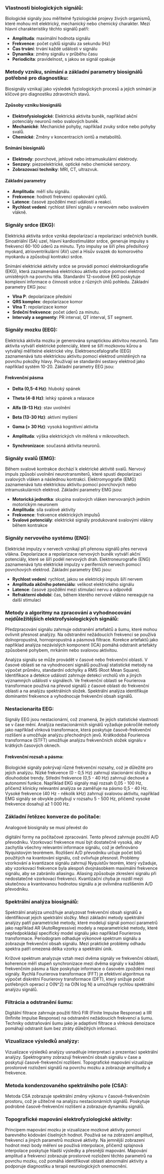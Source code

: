 ### Vlastnosti biologických signálů:

Biologické signály jsou měřitelné fyziologické projevy živých organismů, které mohou mít elektrický, mechanický nebo chemický charakter. Mezi hlavní charakteristiky těchto signálů patří:

- **Amplituda**: maximální hodnota signálu
- **Frekvence**: počet cyklů signálu za sekundu (Hz)
- **Čas trvání**: trvání každé události v signálu
- **Dynamika**: změny signálu v průběhu času
- **Periodicita**: pravidelnost, s jakou se signál opakuje

### Metody vzniku, snímání a základní parametry biosignálů potřebné pro diagnostiku:

Biosignály vznikají jako výsledek fyziologických procesů a jejich snímání je klíčové pro diagnostiku zdravotních stavů.

#### Způsoby vzniku biosignálů

- **Elektrofysiologické**: Elektrická aktivita buněk, například akční potenciály neuronů nebo svalových buněk.
- **Mechanické**: Mechanické pohyby, například zvuky srdce nebo pohyby svalů.
- **Chemické**: Změny v koncentracích iontů a metabolitů.

#### Snímání biosignálů

- **Elektrody**: povrchové, jehlové nebo intramuskulární elektrody.
- **Senzory**: piezoelektrické, optické nebo chemické senzory.
- **Zobrazovací techniky**: MRI, CT, ultrazvuk.

#### Základní parametry

- **Amplituda**: měří sílu signálu.
- **Frekvence**: hodnotí frekvenci opakování cyklů.
- **Latence**: časové zpoždění mezi událostí a reakcí.
- **Rychlost vedení**: rychlost šíření signálu v nervovém nebo svalovém vlákně.

### Signály srdce (EKG):

Elektrická aktivita srdce vzniká depolarizací a repolarizací srdečních buněk. Sinoatriální (SA) uzel, hlavní kardiostimulátor srdce, generuje impulsy s frekvencí 60-100 úderů za minutu. Tyto impulsy se šíří přes předsíňový myokard, atrioventrikulární (AV) uzel a Hisův svazek do komorového myokardu a způsobují kontrakci srdce.

Snímání elektrické aktivity srdce se provádí pomocí elektrokardiografie (EKG), která zaznamenává elektrickou aktivitu srdce pomocí elektrod umístěných na povrchu těla. Standardní 12-svodové EKG poskytuje komplexní informace o činnosti srdce z různých úhlů pohledu. Základní parametry EKG jsou:

- **Vlna P**: depolarizace předsíní
- **QRS komplex**: depolarizace komor
- **Vlna T**: repolarizace komor
- **Srdeční frekvence**: počet úderů za minutu.
- **Intervaly a segmenty**: PR interval, QT interval, ST segment.

### Signály mozku (EEG):

Elektrická aktivita mozku je generována synaptickou aktivitou neuronů. Tato aktivita vytváří elektrické potenciály, které se šíří mozkovou kůrou a vytvářejí měřitelné elektrické vlny. Elektroencefalografie (EEG) zaznamenává tuto elektrickou aktivitu pomocí elektrod umístěných na povrchu pokožky hlavy. Používají se standardní sestavy elektrod jako například systém 10-20. Základní parametry EEG jsou:

#### Frekvenční pásma

- **Delta (0,5-4 Hz)**: hluboký spánek
- **Theta (4-8 Hz)**: lehký spánek a relaxace
- **Alfa (8-13 Hz)**: stav uvolnění
- **Beta (13-30 Hz)**: aktivní myšlení
- **Gama (> 30 Hz)**: vysoká kognitivní aktivita

- **Amplituda**: výška elektrických vln měřená v mikrovoltech.
- **Synchronizace**: současná aktivita neuronů.

### Signály svalů (EMG):

Během svalové kontrakce dochází k elektrické aktivitě svalů. Nervový impuls způsobí uvolnění neurotransmiterů, které spustí depolarizaci svalových vláken a následnou kontrakci. Elektromyografie (EMG) zaznamenává tuto elektrickou aktivitu pomocí povrchových nebo intramuskulárních elektrod. Základní parametry EMG jsou:

- **Motorická jednotka**: skupina svalových vláken inervovaných jedním motorickým neuronem
- **Amplituda**: síla svalové aktivity
- **Frekvence**: frekvence elektrických impulsů
- **Svalové potenciály**: elektrické signály produkované svalovými vlákny během kontrakce

### Signály nervového systému (ENG):

Elektrické impulzy v nervech vznikají při přenosu signálů přes nervová vlákna. Depolarizace a repolarizace nervových buněk vytváří akční potenciály, které se šíří podél nervových drah. Elektroneurografie (ENG) zaznamenává tyto elektrické impulzy v periferních nervech pomocí povrchových elektrod. Základní parametry ENG jsou:

- **Rychlost vedení**: rychlost, jakou se elektrický impuls šíří nervem
- **Amplituda akčního potenciálu**: velikost elektrického signálu
- **Latence**: časové zpoždění mezi stimulací nervu a odpovědí
- **Refrakterní období**: čas, během kterého nervové vlákno nereaguje na další stimulaci

### Metody a algoritmy na zpracování a vyhodnocování nejdůležitějších elektrofysiologických signálů:

Předzpracování signálu zahrnuje odstranění artefaktů a šumu, které mohou ovlivnit přesnost analýzy. Na odstranění nežádoucích frekvencí se používá dolnopropustná, hornopropustná a pásmová filtrace. Korekce artefaktů jako například analýza nezávislých komponent (ICA) pomáhá odstranit artefakty způsobené pohybem, mrkáním nebo svalovou aktivitou.

Analýza signálu se může provádět v časové nebo frekvenční oblasti. V časové oblasti se na vyhodnocení signálů používají statistické metody na výpočet průměru, standardní odchylky a RMS (Root Mean Square). Identifikace a detekce událostí zahrnuje detekci vrcholů vln a jiných významných událostí v signálech. Ve frekvenční oblasti se Fourierova transformace používá na převod signálů z časové oblasti do frekvenční oblasti a na analýzu spektrálních složek. Spektrální analýza identifikuje dominantní frekvence a vyhodnocuje frekvenční obsah signálů.

### Nestacionarita EEG:

Signály EEG jsou nestacionární, což znamená, že jejich statistické vlastnosti se v čase mění. Analýza nestacionárních signálů vyžaduje pokročilé metody jako například vlnková transformace, která poskytuje časově-frekvenční rozlišení a umožňuje analýzu přechodných jevů. Krátkodobá Fourierova transformace (STFT) umožňuje analýzu frekvenčních složek signálu v krátkých časových oknech.

#### Frekvenční rozsah a pásma:

Biologické signály pokrývají různé frekvenční rozsahy, což je důležité pro jejich analýzu. Nízké frekvence (0 - 0,5 Hz) zahrnují stacionární složky a dlouhodobé trendy. Střední frekvence (0,5 - 40 Hz) zahrnují dechové a autonomní funkce. Například EKG signály mají rozsah 0,05 - 100 Hz, přičemž klinicky relevantní analýza se zaměřuje na pásmo 0,5 - 40 Hz. Vysoké frekvence (40 Hz - několik kHz) zahrnují svalovou aktivitu, například EMG signály se obvykle pohybují v rozsahu 5 - 500 Hz, přičemž vysoké frekvence dosahují až 1 000 Hz.

### Základní řetězec konverze do počítače:

Analogové biosignály se musí převést do

 digitální formy na počítačové zpracování. Tento převod zahrnuje použití A/D převodníku. Vzorkovací frekvence musí být dostatečně vysoká, aby zachytila všechny relevantní informace signálu, což je definováno Nyquistovým teorémem. Rozlišení A/D převodníku určuje počet bitů použitých na kvantování signálu, což ovlivňuje přesnost. Problémy vzorkování a kvantizace signálu zahrnují Nyquistův teorém, který vyžaduje, aby vzorkovací frekvence byla alespoň dvojnásobkem maximální frekvence signálu, aby se zabránilo aliasingu. Aliasing způsobuje zkreslení signálu při nedostatečné vzorkovací frekvenci. Kvantizační chyba je rozdíl mezi skutečnou a kvantovanou hodnotou signálu a je ovlivněna rozlišením A/D převodníku.

### Spektrální analýza biosignálů:

Spektrální analýza umožňuje analyzovat frekvenční obsah signálů a identifikovat jejich spektrální složky. Mezi základní metody spektrální analýzy patří parametrické metody, které modelují signál pomocí parametrů jako například AR (AutoRegressive) modely a neparametrické metody, které nepředpokládají specifický model signálu jako například Fourierova transformace. Periodogram odhaduje výkonové spektrum signálu a zobrazuje frekvenční obsah signálu. Mezi praktické problémy odhadu spektra patří omezená délka vzorky a spektrální únik.

Krížové spektrum analyzuje vztah mezi dvěma signály ve frekvenční oblasti, koherence měří stupeň synchronizace mezi dvěma signály v každém frekvenčním pásmu a fáze poskytuje informace o časovém zpoždění mezi signály. Rychlá Fourierova transformace (FFT) je efektivní algoritmus na výpočet diskrétní Fourierovy transformace (DFT), který snižuje počet potřebných operací z O(N^2) na O(N log N) a umožňuje rychlou spektrální analýzu signálů.

### Filtrácia a odstranění šumu:

Digitální filtrace zahrnuje použití filtrů FIR (Finite Impulse Response) a IIR (Infinite Impulse Response) na odstranění nežádoucích frekvencí a šumu. Techniky odstraňování šumu jako je adaptivní filtrace a vlnková denoizace pomáhají odstranit šum bez ztráty důležitých informací.

### Vizualizace výsledků analýzy:

Vizualizace výsledků analýzy usnadňuje interpretaci a prezentaci spektrální analýzy. Spektrogramy zobrazují frekvenční obsah signálu v čase a poskytují časově-frekvenční rozlišení. Topografické mapování vizualizuje prostorové rozložení signálů na povrchu mozku a zobrazuje amplitudy a frekvence.

### Metoda kondenzovaného spektrálního pole (CSA):

Metoda CSA zobrazuje spektrální změny výkonu v časově-frekvenčním prostoru, což je užitečné na analýzu nestacionárních signálů. Poskytuje podrobné časově-frekvenční rozlišení a zobrazuje dynamiku signálů.

### Topografické mapování elektrofyziologické aktivity:

Principem mapování mozku je vizualizace mozkové aktivity pomocí barevného kódování číselných hodnot. Používá se na zobrazení amplitud, frekvencí a jiných parametrů mozkové aktivity. Na jemnější zobrazení hodnot mezi body měření se používá interpolace, přičemž splajnová interpolace poskytuje hladší výsledky a přesnější mapování. Mapování amplitud a frekvencí zobrazuje prostorové rozložení těchto parametrů na povrchu mozku, což pomáhá identifikovat oblasti abnormální aktivity a podporuje diagnostiku a terapii neurologických onemocnění.